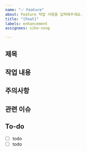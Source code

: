 ```yaml
---
name: "✅ Feature"
about: Feature 작업 사항을 입력해주세요.
title: "[Feat]"
labels: enhancement
assignees: siho-song

---
```


## 제목

## 작업 내용

## 주의사항

## 관련 이슈

## To-do
* [ ] todo
* [ ] todo
